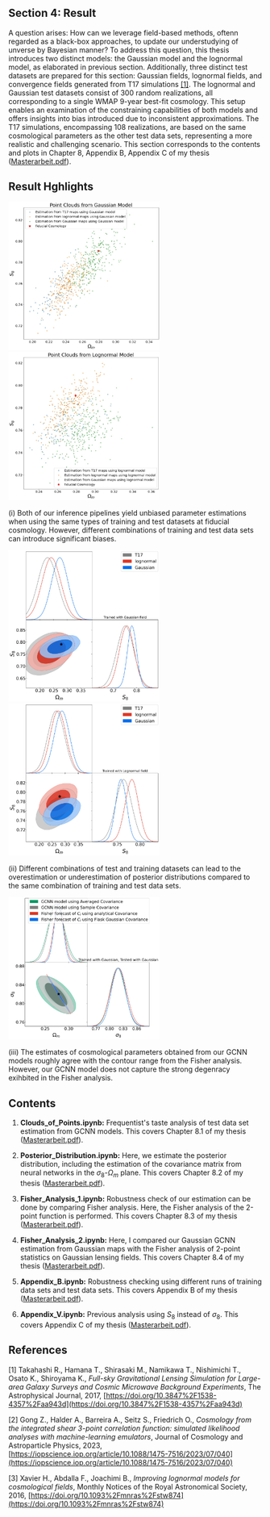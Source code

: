 ## Section 4: Result 
A question arises: How can we leverage field-based methods, oftenn regarded as a black-box approaches, to update our understudying of unverse by Bayesian manner?
To address this question, this thesis introduces two distinct models: the Gaussian model and the lognormal model, as elaborated in previous section. Additionally, three distinct test datasets are prepared for this section: Gaussian fields, lognormal fields, and convergence fields generated from T17 simulations [[1]](https://doi.org/10.3847%2F1538-4357%2Faa943d). The lognormal and Gaussian test datasets consist of 300 random realizations, all corresponding to a single WMAP 9-year best-fit cosmology. This setup enables an examination of the constraining capabilities of both models and offers insights into bias introduced due to inconsistent approximations. The T17 simulations, encompassing  108 realizations, are based on the same cosmological parameters as the other test data sets, representing a more realistic and challenging scenario.
This section corresponds to the contents and plots in Chapter 8, Appendix B, Appendix C of my thesis ([Masterarbeit.pdf](Masterarbeit.pdf)). 

## Result Hghlights

[<img src="Train_Gauss_prediction_2D_S8_11.jpg" width="300"/>](Train_Gauss_prediction_2D_S8_11.jpg) [<img src="Train_lognormal_prediction_2D_S8_11.jpg" width="300"/>](Train_lognormal_prediction_2D_S8_11.jpg)

(i) Both of our inference pipelines yield unbiased parameter estimations when using the same types of training and test datasets at fiducial cosmology. However, different combinations of training and test data sets can introduce significant biases.

[<img src="Posterior_Train_Gauss_S_8_11.jpg" width="300"/>](Posterior_Train_Gauss_S_8_11.jpg) [<img src="Posterior_Train_lognormal_S_8_11.jpg" width="300"/>](Posterior_Train_lognormal_S_8_11.jpg)

(ii) Different combinations of test and training datasets can lead to the overestimation or underestimation of posterior distributions compared to the same combination of training and test data sets.

[<img src="Posterior_Gauss_GCNN_VS_CL_Fisher.jpg" width="300"/>](Posterior_Gauss_GCNN_VS_CL_Fisher.jpg)

(iii) The estimates of cosmological parameters obtained from our GCNN models roughly agree with the contour range from the Fisher analysis. However, our GCNN model does not capture the strong degenracy exihbited in the Fisher analysis.
## Contents

1. **Clouds_of_Points.ipynb:** Frequentist's taste analysis of test data set estimation from GCNN models. This covers Chapter 8.1 of my thesis ([Masterarbeit.pdf](Masterarbeit.pdf)).

2. **Posterior_Distribution.ipynb:** Here, we estimate the posterior distribution, including the estimation of the covariance matrix from neural networks in the $\sigma_8$-$\Omega_m$ plane. This covers Chapter 8.2 of my thesis ([Masterarbeit.pdf](Masterarbeit.pdf)).

3. **Fisher_Analysis_1.ipynb:** Robustness check of our estimation can be done by comparing Fisher analysis. Here, the Fisher analysis of the 2-point function is performed. This covers Chapter 8.3 of my thesis ([Masterarbeit.pdf](Masterarbeit.pdf)).

4. **Fisher_Analysis_2.ipynb:** Here, I compared our Gaussian GCNN estimation from Gaussian maps with the Fisher analysis of 2-point statistics on Gaussian lensing fields. This covers Chapter 8.4 of my thesis ([Masterarbeit.pdf](Masterarbeit.pdf)).

5. **Appendix_B.ipynb:** Robustness checking using different runs of training data sets and test data sets. This covers Appendix B of my thesis ([Masterarbeit.pdf](Masterarbeit.pdf)).

6. **Appendix_V.ipynb:** Previous analysis using $S_8$ instead of $\sigma_8$. This covers Appendix C of my thesis ([Masterarbeit.pdf](Masterarbeit.pdf)).


## References

[1] Takahashi R., Hamana T., Shirasaki M., Namikawa T., Nishimichi T., Osato K., Shiroyama K., *Full-sky Gravitational Lensing Simulation for Large-area Galaxy Surveys and Cosmic Microwave Background Experiments*, The Astrophysical Journal, 2017, [https://doi.org/10.3847%2F1538-4357%2Faa943d](https://doi.org/10.3847%2F1538-4357%2Faa943d)

[2] Gong Z., Halder A., Barreira A., Seitz S., Friedrich O., *Cosmology from the integrated shear 3-point correlation function:  simulated likelihood analyses with machine-learning emulators*, Journal of Cosmology and Astroparticle Physics, 2023, [https://iopscience.iop.org/article/10.1088/1475-7516/2023/07/040](https://iopscience.iop.org/article/10.1088/1475-7516/2023/07/040)

[3]  Xavier H., Abdalla F., Joachimi B., *Improving lognormal models for cosmological fields*, Monthly Notices of the Royal Astronomical Society, 2016, [https://doi.org/10.1093%2Fmnras%2Fstw874](https://doi.org/10.1093%2Fmnras%2Fstw874)

